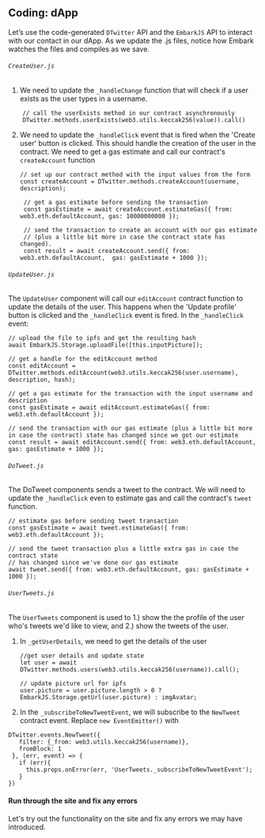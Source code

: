 ## Coding: dApp
Let’s use the code-generated `DTwitter` API and the `EmbarkJS` API to interact with our contact in our dApp. As we update the .js files, notice how Embark watches the files and compiles as we save.
###### `CreateUser.js`
1. We need to update the `_handleChange` function that will check if a user exists as the user types in a username. 
```
    // call the userExists method in our contract asynchronously
    DTwitter.methods.userExists(web3.utils.keccak256(value)).call()
```
2. We need to update the `_handleClick` event that is fired when the 'Create user' button is clicked. This should handle the creation of the user in the contract. We need to get a gas estimate and call our contract's `createAccount` function
    ```
    // set up our contract method with the input values from the form
    const createAccount = DTwitter.methods.createAccount(username, description);

     // get a gas estimate before sending the transaction
     const gasEstimate = await createAccount.estimateGas({ from: web3.eth.defaultAccount, gas: 10000000000 });

     // send the transaction to create an account with our gas estimate
     // (plus a little bit more in case the contract state has changed).
     const result = await createAccount.send({ from: web3.eth.defaultAccount,  gas: gasEstimate + 1000 });
    ```
###### `UpdateUser.js`
The `UpdateUser` component will call our `editAccount` contract function to update the details of the user. This happens when the 'Update profile' button is clicked and the `_handleClick` event is fired. In the `_handleClick` event:
```
// upload the file to ipfs and get the resulting hash
await EmbarkJS.Storage.uploadFile([this.inputPicture]);

// get a handle for the editAccount method
const editAccount = DTwitter.methods.editAccount(web3.utils.keccak256(user.username), description, hash);

// get a gas estimate for the transaction with the input username and description
const gasEstimate = await editAccount.estimateGas({ from: web3.eth.defaultAccount });

// send the transaction with our gas estimate (plus a little bit more in case the contract) state has changed since we got our estimate
const result = await editAccount.send({ from: web3.eth.defaultAccount, gas: gasEstimate + 1000 });
```
###### `DoTweet.js`
The DoTweet components sends a tweet to the contract. We will need to update the  `_handleClick` even to estimate gas and call the contract's `tweet` function.
```
// estimate gas before sending tweet transaction
const gasEstimate = await tweet.estimateGas({ from: web3.eth.defaultAccount });
    
// send the tweet transaction plus a little extra gas in case the contract state
// has changed since we've done our gas estimate
await tweet.send({ from: web3.eth.defaultAccount, gas: gasEstimate + 1000 });
```
###### `UserTweets.js`
The `UserTweets` component is used to 1.) show the the profile of the user who's tweets we'd like to view, and 2.) show the tweets of the user. 
1. In `_getUserDetails`, we need to get the details of the user
    ```
    //get user details and update state
    let user = await DTwitter.methods.users(web3.utils.keccak256(username)).call();

    // update picture url for ipfs
    user.picture = user.picture.length > 0 ? EmbarkJS.Storage.getUrl(user.picture) : imgAvatar;
    ```
2. In the `_subscribeToNewTweetEvent`, we will subscribe to the `NewTweet` contract event. Replace `new EventEmitter()` with 
```
DTwitter.events.NewTweet({
   filter: {_from: web3.utils.keccak256(username)},
   fromBlock: 1
 }, (err, event) => {
   if (err){
     this.props.onError(err, 'UserTweets._subscribeToNewTweetEvent');
   }
})
```
#### Run through the site and fix any errors
Let's try out the functionality on the site and fix any errors we may have introduced.
